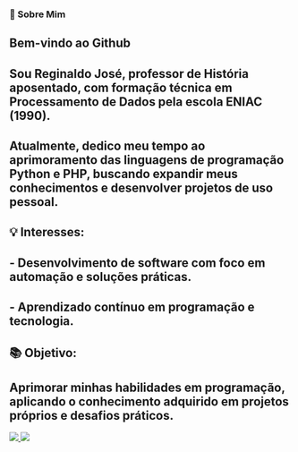 ### 💼 Sobre Mim  
## Bem-vindo ao Github
## Sou Reginaldo José, professor de História aposentado, com formação técnica em Processamento de Dados pela escola ENIAC (1990).
## Atualmente, dedico meu tempo ao aprimoramento das linguagens de programação **Python** e **PHP**, buscando expandir meus conhecimentos e desenvolver projetos de uso pessoal.  

## 💡 **Interesses:**  
## - Desenvolvimento de software com foco em automação e soluções práticas.  
## - Aprendizado contínuo em programação e tecnologia.  

## 📚 **Objetivo:**  
## Aprimorar minhas habilidades em programação, aplicando o conhecimento adquirido em projetos próprios e desafios práticos.  

<div>
<a href="https://github.com/canalrjc">
<img heigth="180em" src="https://github-readme-stats.vercel.app/api/top-langs/?canalrjc&layout-compact&langs_count-7&theme-dracula"/>
<img heigth="180em" src="https://github-readme-stats.vercel.app/api?canalrjc&show_icons=true&theme=dracula&include_all_commits=true&count_private=tru"/>
</div>



